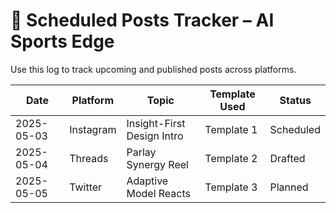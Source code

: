 # 📆 Scheduled Posts Tracker – AI Sports Edge

Use this log to track upcoming and published posts across platforms.

| Date       | Platform   | Topic                     | Template Used   | Status     |
|------------|------------|---------------------------|------------------|------------|
| 2025-05-03 | Instagram  | Insight-First Design Intro | Template 1       | Scheduled  |
| 2025-05-04 | Threads    | Parlay Synergy Reel        | Template 2       | Drafted    |
| 2025-05-05 | Twitter    | Adaptive Model Reacts      | Template 3       | Planned    |
